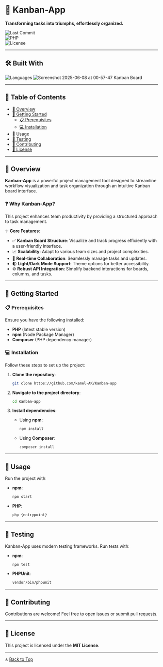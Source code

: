 
# 🚀 Kanban-App  

**Transforming tasks into triumphs, effortlessly organized.**  

![Last Commit](https://img.shields.io/badge/last_commit-today-brightgreen)  
![PHP](https://img.shields.io/badge/PHP-44.8%25-777BB4?logo=php&logoColor=white)  
![License](https://img.shields.io/badge/license-MIT-blue)  

---

## 🛠️ Built With  
  ![Languages](https://img.shields.io/badge/languages-4-ff69b4)  ![Screenshot 2025-06-08 at 00-57-47 Kanban Board](https://github.com/user-attachments/assets/6c63b4e4-bbec-447b-a1d4-09a131db925f)

---

## 📖 Table of Contents  
- [🌟 Overview](#overview)  
- [🚀 Getting Started](#getting-started)  
  - [📋 Prerequisites](#prerequisites)  
  - [💻 Installation](#installation)  
- [🎯 Usage](#usage)  
- [🧪 Testing](#testing)  
- [🤝 Contributing](#contributing)  
- [📜 License](#license)  

---

## 🌟 Overview  
**Kanban-App** is a powerful project management tool designed to streamline workflow visualization and task organization through an intuitive Kanban board interface.  

### ❓ Why Kanban-App?  
This project enhances team productivity by providing a structured approach to task management.  

✨ **Core Features**:  
- ✅ **Kanban Board Structure**: Visualize and track progress efficiently with a user-friendly interface.  
- 📈 **Scalability**: Adapt to various team sizes and project complexities.  
- 🔄 **Real-time Collaboration**: Seamlessly manage tasks and updates.  
- 🌓 **Light/Dark Mode Support**: Theme options for better accessibility.  
- ⚙️ **Robust API Integration**: Simplify backend interactions for boards, columns, and tasks.  

---

## 🚀 Getting Started  

### 📋 Prerequisites  
Ensure you have the following installed:  
- **PHP** (latest stable version)  
- **npm** (Node Package Manager)  
- **Composer** (PHP dependency manager)  

### 💻 Installation  
Follow these steps to set up the project:  

1. **Clone the repository**:  
   ```bash
   git clone https://github.com/kamel-AK/Kanban-app
   ```  

2. **Navigate to the project directory**:  
   ```bash
   cd Kanban-app
   ```  

3. **Install dependencies**:  
   - Using **npm**:  
     ```bash
     npm install
     ```  
   - Using **Composer**:  
     ```bash
     composer install
     ```  

---

## 🎯 Usage  
Run the project with:  
- **npm**:  
  ```bash
  npm start
  ```  
- **PHP**:  
  ```bash
  php {entrypoint}
  ```  

---

## 🧪 Testing  
Kanban-App uses modern testing frameworks. Run tests with:  
- **npm**:  
  ```bash
  npm test
  ```  
- **PHPUnit**:  
  ```bash
  vendor/bin/phpunit
  ```  

---

## 🤝 Contributing  
Contributions are welcome! Feel free to open issues or submit pull requests.  

---

## 📜 License  
This project is licensed under the **MIT License**.  

---

🔝 [Back to Top](#kanban-app)  
```  
